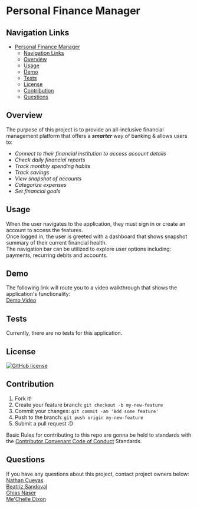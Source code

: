 # Personal Finance Manager

## Navigation Links
- [Personal Finance Manager](#personal-finance-manager)
  - [Navigation Links](#navigation-links)
  - [Overview](#overview)
  - [Usage](#usage)
  - [Demo](#demo)
  - [Tests](#tests)
  - [License](#license)
  - [Contribution](#contribution)
  - [Questions](#questions)

## Overview
The purpose of this project is to provide an all-inclusive financial management platform that offers a ***smarter*** way of banking & allows users to:
+ *Connect to their financial institution to access account details*
+ *Check daily financial reports*
+ *Track monthly spending habits*
+ *Track savings*
+ *View snapshot of accounts*
+ *Categorize expenses*
+ *Set financial goals*

## Usage
When the user navigates to the application, they must sign in or create an account to access the features. <br>
Once logged in, the user is greeted with a dashboard that shows snapshot summary of their current financial health. <br>
The navigation bar can be utilized to explore user options including: payments, recurring debits and accounts.


## Demo

The following link will route you to a video walkthrough that shows the application's functionality:<br>
[Demo Video](https://drive.google.com/file/d/1Ff0cEMWGLA_h93XhU53P-wdX9SSjtkMb/view?usp=sharing)


## Tests
Currently, there are no tests for this application.

## License
[![GitHub license](https://img.shields.io/badge/License-MIT-yellow.svg)](https://github.com/ghiasnaser/Personal-Finance-Manager/blob/main/LICENSE)


## Contribution

1. Fork it!
2. Create your feature branch: `git checkout -b my-new-feature`
3. Commit your changes: `git commit -am 'Add some feature'`
4. Push to the branch: `git push origin my-new-feature`
5. Submit a pull request :D

Basic Rules for contributing to this repo are gonna be held to standards with the [Contributor Convenant Code of Conduct](https://www.contributor-covenant.org/version/2/1/code_of_conduct/) Standards.

## Questions
If you have any questions about this project, contact project owners below:<br>
[Nathan Cuevas](https://github.com/NateAyye) <br>
[Beatriz Sandoval](https://github.com/beasaddress) <br>
[Ghias Naser](https://github.com/ghiasnaser) <br>
[Me'Chelle Dixon](https://github.com/techmack92) 